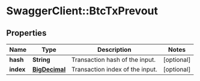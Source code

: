 # SwaggerClient::BtcTxPrevout

## Properties
Name | Type | Description | Notes
------------ | ------------- | ------------- | -------------
**hash** | **String** | Transaction hash of the input. | [optional] 
**index** | [**BigDecimal**](BigDecimal.md) | Transaction index of the input. | [optional] 

